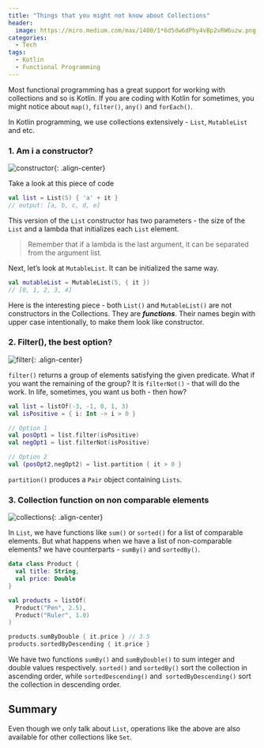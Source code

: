 ```yaml
---
title: "Things that you might not know about Collections"
header:
  image: https://miro.medium.com/max/1400/1*6d5dw6dPhy4vBp2vRW6uzw.png
categories:
  - Tech
tags:
  - Kotlin
  - Functional Programming
---
```


Most functional programming has a great support for working with collections and so is Kotlin. If you are coding with Kotlin for sometimes, you might notice about `map()`, `filter()`, `any()` and `forEach()`.

In Kotlin programming, we use collections extensively - `List`, `MutableList` and etc.

### 1. Am i a constructor?

![constructor](https://www.justwatch.com/images/backdrop/174496094/s640/bob-the-builder){: .align-center}

Take a look at this piece of code

```kotlin
val list = List(5) { 'a' + it }
// output: [a, b, c, d, e]
```

This version of the `List` constructor has two parameters - the size of the `List` and a lambda that initializes each `List` element.

> Remember that if a lambda is the last argument, it can be separated from the argument list.

Next, let’s look at `MutableList`. It can be initialized the same way.

```kotlin
val mutableList = MutableList(5, { it })
// [0, 1, 2, 3, 4]
```

Here is the interesting piece - both `List()` and `MutableList()` are not constructors in the Collections. They are **_functions_**. Their names begin with upper case intentionally, to make them look like constructor.

### 2. Filter(), the best option?

![filter](https://sebastien-arbogast.com/wp-content/uploads/2009/01/entrepreneur.gif){: .align-center}

`filter()` returns a group of elements satisfying the given predicate. What if you want the remaining of the group? It is `filterNot()` - that will do the work. In life, sometimes, you want us both - then how?

```kotlin
val list = listOf(-3, -1, 0, 1, 3)
val isPositive = { i: Int -> i > 0 }

// Option 1
val posOpt1 = list.filter(isPositive)
val negOpt1 = list.filterNot(isPositive)

// Option 2
val (posOpt2,negOpt2) = list.partition { it > 0 }
```

`partition()` produces a `Pair` object containing `Lists`.

### 3. Collection function on non comparable elements

![collections](https://aatestlabs.com/assets/img/pages/michigan-product-testing.jpg){: .align-center}

In `List`, we have functions like `sum()` or `sorted()` for a list of comparable elements. But what happens when we have a list of non-comparable elements? we have counterparts - `sumBy()` and `sortedBy()`.

```kotlin
data class Product {
  val title: String,
  val price: Double
}

val products = listOf(
  Product("Pen", 2.5),
  Product("Ruler", 1.0)
)

products.sumByDouble { it.price } // 3.5
products.sortedByDescending { it.price }
```

We have two functions `sumBy()` and `sumByDouble()` to sum integer and double values respectively. `sorted()` and `sortedBy()` sort the collection in ascending order, while `sortedDescending()` and` sortedByDescending()` sort the collection in descending order.

## Summary

Even though we only talk about `List`, operations like the above are also available for other collections like `Set`.
